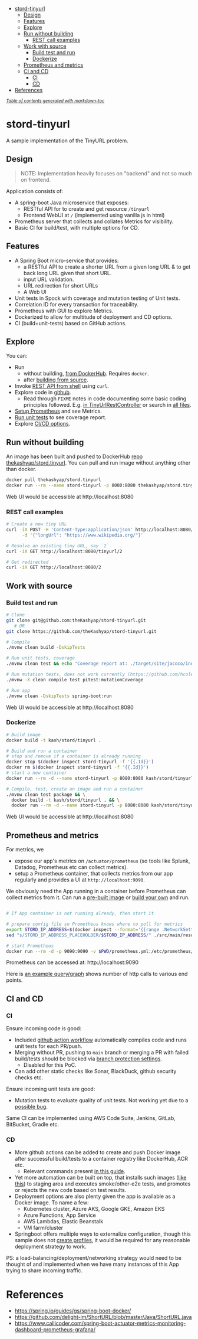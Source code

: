- [stord-tinyurl](#stord-tinyurl)
  * [Design](#design)
  * [Features](#features)
  * [Explore](#explore)
  * [Run without building](#run-without-building)
    + [REST call examples](#rest-call-examples)
  * [Work with source](#work-with-source)
    + [Build test and run](#build-test-and-run)
    + [Dockerize](#dockerize)
  * [Prometheus and metrics](#prometheus-and-metrics)
  * [CI and CD](#ci-and-cd)
    + [CI](#ci)
    + [CD](#cd)
- [References](#references)

<small><i><a href='http://ecotrust-canada.github.io/markdown-toc/'>Table of contents generated with markdown-toc</a></i></small>

# stord-tinyurl
A sample implementation of the TinyURL problem.

## Design
> NOTE: Implementation heavily focuses on "backend" and not so much on frontend.

Application consists of:
- A spring-boot Java microservice that exposes:
  - RESTful API for to create and get resource `/tinyurl`
  - Frontend WebUI at `/` (implemented using vanilla js in html)
- Prometheus server that collects and collates Metrics for visibility.
- Basic CI for build/test, with multiple options for CD.

## Features
* A Spring Boot micro-service that provides:
  * a RESTful API to create a shorter URL from a given long URL & to get back long URL given that short URL.
  * input URL validation.
  * URL redirection for short URLs
  * A Web UI
* Unit tests in Spock with coverage and mutation testing of Unit tests.
* Correlation ID for every transaction for traceability.
* Prometheus with GUI to explore Metrics.
* Dockerized to allow for multitude of deployment and CD options.
* CI (build+unit-tests) based on GitHub actions.

## Explore
You can:
* Run
  * without building, [from DockerHub](#run-without-building). Requires `docker`.
  * after [building from source](#work-with-source).
* Invoke [REST API from shell](#rest-call-examples) using `curl`.
* Explore code in [github](https://github.com/theKashyap/stord-tinyurl).
  * Read through `FIXME` notes in code documenting some basic coding principles followed. E.g. [in TinyUrlRestController](https://github.com/theKashyap/stord-tinyurl/blob/main/src/main/java/com/kash/stord/tinyurl/TinyUrlRestController.java?highlight=FIXME#L64-L67) or search in [all files](https://github.com/theKashyap/stord-tinyurl/search?q=FIXME).
* [Setup Prometheus](#prometheus-and-metrics) and see Metrics.
* [Run unit tests](#build-test-and-run) to see coverage report.
* Explore [CI/CD options](#ci-and-cd).

## Run without building

An image has been built and pushed to DockerHub [repo thekashyap/stord.tinyurl](https://hub.docker.com/repository/docker/thekashyap/stord.tinyurl).
You can pull and run image without anything other than docker.

```sh
docker pull thekashyap/stord.tinyurl
docker run --rm --name stord-tinyurl -p 8080:8080 thekashyap/stord.tinyurl
```

Web UI would be accessible at http://localhost:8080

### REST call examples
```sh
# Create a new tiny URL
curl -iX POST -H 'Content-Type:application/json' http://localhost:8080/tinyurl \
      -d '{"longUrl": "https://www.wikipedia.org/"}'

# Resolve an existing tiny URL, say `2`
curl -iX GET http://localhost:8080/tinyurl/2

# Get redirected
curl -iX GET http://localhost:8080/2
```


## Work with source
### Build test and run
```sh
# Clone
git clone git@github.com:theKashyap/stord-tinyurl.git
   # OR
git clone https://github.com/theKashyap/stord-tinyurl.git

# Compile
./mvnw clean build -DskipTests

# Run unit tests, coverage
./mvnw clean test && echo "Coverage report at: ./target/site/jacoco/index.html"

# Run mutation tests, does not work currently (https://github.com/hcoles/pitest/issues/947)
./mvnw -X clean compile test pitest:mutationCoverage

# Run app
./mvnw clean -DskipTests spring-boot:run
```
Web UI would be accessible at http://localhost:8080

### Dockerize
```sh
# Build image
docker build -t kash/stord/tinyurl .

# Build and run a container
# stop and remove if a container is already running
docker stop $(docker inspect stord-tinyurl -f '{{.Id}}')
docker rm $(docker inspect stord-tinyurl -f '{{.Id}}')
# start a new container
docker run --rm -d --name stord-tinyurl -p 8080:8080 kash/stord/tinyurl

# Compile, test, create an image and run a container
./mvnw clean test package && \
  docker build -t kash/stord/tinyurl . && \
  docker run --rm -d --name stord-tinyurl -p 8080:8080 kash/stord/tinyurl
```
Web UI would be accessible at http://localhost:8080

## Prometheus and metrics
For metrics, we
* expose our app's metrics on `/actuator/prometheus` (so tools like Splunk, Datadog, Prometheus etc can collect metrics).
* setup a Prometheus container, that collects metrics from our app regularly and provides a UI at `http://localhost:9090`.

We obviously need the App running in a container before Prometheus can collect metrics from it.
Can run a [pre-built image](#run-without-building) or [build your own](#dockerize) and run.

```sh

# If App container is not running already, then start it

# prepare config file so Prometheus knows where to poll for metrics
export STORD_IP_ADDRESS=$(docker inspect --format='{{range .NetworkSettings.Networks}}{{.IPAddress}}{{end}}' stord-tinyurl)
sed "s/STORD_IP_ADDRESS_PLACEHOLDER/$STORD_IP_ADDRESS/" ./src/main/resources/prometheus-template.yml > $PWD/prometheus.yml

# start Prometheus
docker run --rm -d -p 9090:9090 -v $PWD/prometheus.yml:/etc/prometheus/prometheus.yml prom/prometheus --config.file=/etc/prometheus/prometheus.yml
```

Prometheus can be accessed at: http://localhost:9090

Here is [an example query/graph](http://localhost:9090/graph?g0.expr=http_server_requests_seconds_count%7Buri%20!%3D%20%22%2Factuator%2Fprometheus%22%7D&g0.tab=0&g0.stacked=0&g0.show_exemplars=0&g0.range_input=1h) shows number of http calls to various end points.


## CI and CD

### CI
Ensure incoming code is good:
- Included [github action workflow](https://github.com/theKashyap/stord-tinyurl/tree/main/.github/workflows) automatically compiles code and runs unit tests for each PR/push.
- Merging without PR, pushing to `main` branch or merging a PR with failed build/tests should be blocked via [branch protection settings](https://docs.github.com/en/repositories/configuring-branches-and-merges-in-your-repository/defining-the-mergeability-of-pull-requests/managing-a-branch-protection-rule).
  - Disabled for this PoC.
- Can add other static checks like Sonar, BlackDuck, github security checks etc.

Ensure incoming unit tests are good:
- Mutation tests to evaluate quality of unit tests. Not working yet due to a [possible bug](https://github.com/hcoles/pitest/issues/947).

Same CI can be implemented using AWS Code Suite, Jenkins, GitLab, BitBucket, Gradle etc.

### CD
- More github actions can be added to create and push Docker image after successful build/tests to a container registry like DockerHub, ACR etc.
  * Relevant commands present [in this guide](#dockerize).
- Yet more automation can be built on top, that installs such images ([like this](#run-without-building)) to staging area and executes smoke/other-e2e tests, and promotes or rejects the new code based on test results.
- Deployment options are also plenty given the app is available as a Docker image. To name a few:
  - Kubernetes cluster, Azure AKS, Google GKE, Amazon EKS
  - Azure Functions, App Service
  - AWS Lambdas, Elastic Beanstalk
  - VM farm/cluster
- Springboot offers multiple ways to externalize configuration, though this sample does not [create profiles](https://spring.io/blog/2020/04/23/spring-tips-configuration), it would be required for any reasonable deployment strategy to work.

PS: a load-balancing/deployment/networking strategy would need to be thought of and implemented when we have many instances of this App trying to share incoming traffic.

# References
- https://spring.io/guides/gs/spring-boot-docker/
- https://github.com/delight-im/ShortURL/blob/master/Java/ShortURL.java
- https://www.callicoder.com/spring-boot-actuator-metrics-monitoring-dashboard-prometheus-grafana/
